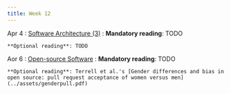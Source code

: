 ```yaml
---
title: Week 12
---
```


Apr 4
: [Software Architecture (3)](#)
  : **Mandatory reading**: TODO

    **Optional reading**: TODO

Aor 6
: [Open-source Software](#)
  : **Mandatory reading**: TODO

    **Optional reading**: Terrell et al.'s [Gender differences and bias in open source: pull request acceptance of women versus men](../assets/genderpull.pdf)

